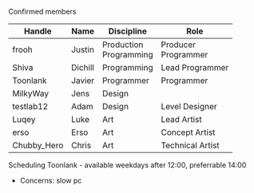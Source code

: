 Confirmed members

| Handle      | Name    | Discipline                | Role                   |
| ----------- | ------- | ------------------------- | ---------------------- |
| frooh       | Justin  | Production<br>Programming | Producer<br>Programmer |
| Shiva       | Dichill | Programming               | Lead Programmer        |
| Toonlank    | Javier  | Programmer                | Programmer             |
| MilkyWay    | Jens    | Design                    |                        |
| testlab12   | Adam    | Design                    | Level Designer         |
| Luqey       | Luke    | Art                       | Lead Artist            |
| erso        | Erso    | Art                       | Concept Artist         |
| Chubby_Hero | Chris   | Art                       | Technical Artist       |
Scheduling
Toonlank - available weekdays after 12:00, preferrable 14:00
- Concerns: slow pc